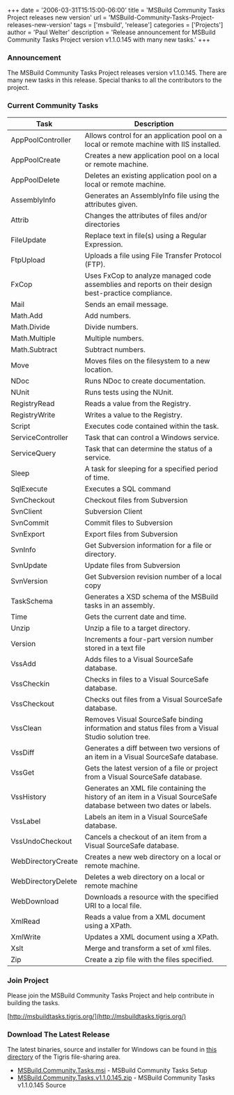 +++
date = '2006-03-31T15:15:00-06:00'
title = 'MSBuild Community Tasks Project releases new version'
url = 'MSBuild-Community-Tasks-Project-releases-new-version'
tags = ['msbuild', 'release']
categories = ['Projects']
author = 'Paul Welter'
description = 'Release announcement for MSBuild Community Tasks Project version v1.1.0.145 with many new tasks.'
+++

### Announcement

The MSBuild Community Tasks Project releases version v1.1.0.145. There are many new tasks in this release. Special thanks to all the contributors to the project.

### Current Community Tasks

| Task               | Description                                                                                                          |
| ------------------ | -------------------------------------------------------------------------------------------------------------------- |
| AppPoolController  | Allows control for an application pool on a local or remote machine with IIS installed.                              |
| AppPoolCreate      | Creates a new application pool on a local or remote machine.                                                         |
| AppPoolDelete      | Deletes an existing application pool on a local or remote machine.                                                   |
| AssemblyInfo       | Generates an AssemblyInfo file using the attributes given.                                                           |
| Attrib             | Changes the attributes of files and/or directories                                                                   |
| FileUpdate         | Replace text in file(s) using a Regular Expression.                                                                  |
| FtpUpload          | Uploads a file using File Transfer Protocol (FTP).                                                                   |
| FxCop              | Uses FxCop to analyze managed code assemblies and reports on their design best-practice compliance.                  |
| Mail               | Sends an email message.                                                                                              |
| Math.Add           | Add numbers.                                                                                                         |
| Math.Divide        | Divide numbers.                                                                                                      |
| Math.Multiple      | Multiple numbers.                                                                                                    |
| Math.Subtract      | Subtract numbers.                                                                                                    |
| Move               | Moves files on the filesystem to a new location.                                                                     |
| NDoc               | Runs NDoc to create documentation.                                                                                   |
| NUnit              | Runs tests using the NUnit.                                                                                          |
| RegistryRead       | Reads a value from the Registry.                                                                                     |
| RegistryWrite      | Writes a value to the Registry.                                                                                      |
| Script             | Executes code contained within the task.                                                                             |
| ServiceController  | Task that can control a Windows service.                                                                             |
| ServiceQuery       | Task that can determine the status of a service.                                                                     |
| Sleep              | A task for sleeping for a specified period of time.                                                                  |
| SqlExecute         | Executes a SQL command                                                                                               |
| SvnCheckout        | Checkout files from Subversion                                                                                       |
| SvnClient          | Subversion Client                                                                                                    |
| SvnCommit          | Commit files to Subversion                                                                                           |
| SvnExport          | Export files from Subversion                                                                                         |
| SvnInfo            | Get Subversion information for a file or directory.                                                                  |
| SvnUpdate          | Update files from Subversion                                                                                         |
| SvnVersion         | Get Subversion revision number of a local copy                                                                       |
| TaskSchema         | Generates a XSD schema of the MSBuild tasks in an assembly.                                                          |
| Time               | Gets the current date and time.                                                                                      |
| Unzip              | Unzip a file to a target directory.                                                                                  |
| Version            | Increments a four-part version number stored in a text file                                                          |
| VssAdd             | Adds files to a Visual SourceSafe database.                                                                          |
| VssCheckin         | Checks in files to a Visual SourceSafe database.                                                                     |
| VssCheckout        | Checks out files from a Visual SourceSafe database.                                                                  |
| VssClean           | Removes Visual SourceSafe binding information and status files from a Visual Studio solution tree.                   |
| VssDiff            | Generates a diff between two versions of an item in a Visual SourceSafe database.                                    |
| VssGet             | Gets the latest version of a file or project from a Visual SourceSafe database.                                      |
| VssHistory         | Generates an XML file containing the history of an item in a Visual SourceSafe database between two dates or labels. |
| VssLabel           | Labels an item in a Visual SourceSafe database.                                                                      |
| VssUndoCheckout    | Cancels a checkout of an item from a Visual SourceSafe database.                                                     |
| WebDirectoryCreate | Creates a new web directory on a local or remote machine.                                                            |
| WebDirectoryDelete | Deletes a web directory on a local or remote machine                                                                 |
| WebDownload        | Downloads a resource with the specified URI to a local file.                                                         |
| XmlRead            | Reads a value from a XML document using a XPath.                                                                     |
| XmlWrite           | Updates a XML document using a XPath.                                                                                |
| Xslt               | Merge and transform a set of xml files.                                                                              |
| Zip                | Create a zip file with the files specified.                                                                          |

### Join Project

Please join the MSBuild Community Tasks Project and help contribute in building the tasks.&nbsp;

[http://msbuildtasks.tigris.org/](http://msbuildtasks.tigris.org/)

### Download The Latest Release

The latest binaries, source and installer for Windows can be found in [this directory](http://msbuildtasks.tigris.org/servlets/ProjectDocumentList) of the Tigris file-sharing area.

* [MSBuild.Community.Tasks.msi](http://msbuildtasks.tigris.org/files/documents/3383/28296/MSBuild.Community.Tasks.msi) - MSBuild Community Tasks Setup
* [MSBuild.Community.Tasks.v1.1.0.145.zip](http://msbuildtasks.tigris.org/files/documents/3383/30904/MSBuild.Community.Tasks.v1.1.0.145.zip) - MSBuild Community Tasks v1.1.0.145 Source

